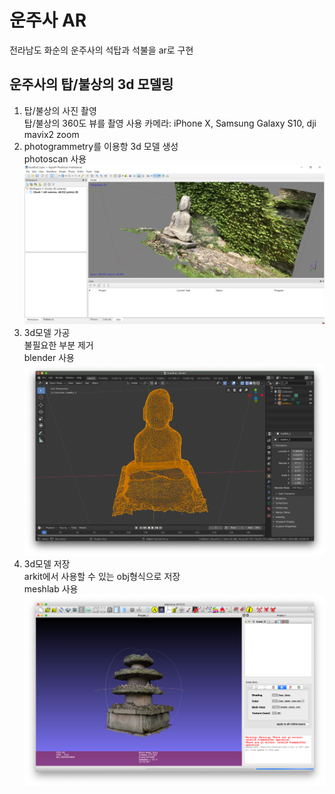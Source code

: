 # 운주사 AR  
전라남도 화순의 운주사의 석탑과 석불을 ar로 구현

## 운주사의 탑/불상의 3d 모델링  
1. 탑/불상의 사진 촬영  
탑/불상의 360도 뷰를 촬영
사용 카메라: iPhone X, Samsung Galaxy S10, dji mavix2 zoom  
2. photogrammetry를 이용항 3d 모델 생성  
photoscan 사용  
![Alt text](/demo/photoscan.png)  
3. 3d모델 가공  
불필요한 부분 제거  
blender 사용  
![Alt text](/demo/blender.png)  
4. 3d모델 저장  
arkit에서 사용할 수 있는 obj형식으로 저장  
meshlab 사용  
![Alt text](/demo/meshlab.png)  
